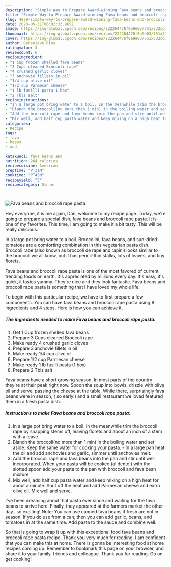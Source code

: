 ```yaml
---
description: "Simple Way to Prepare Award-winning Fava beans and broccoli rape pasta"
title: "Simple Way to Prepare Award-winning Fava beans and broccoli rape pasta"
slug: 4879-simple-way-to-prepare-award-winning-fava-beans-and-broccoli-rape-pasta
date: 2020-05-31T06:02:33.965Z
image: https://img-global.cpcdn.com/recipes/222264476f0a9e03/751x532cq70/fava-beans-and-broccoli-rape-pasta-recipe-main-photo.jpg
thumbnail: https://img-global.cpcdn.com/recipes/222264476f0a9e03/751x532cq70/fava-beans-and-broccoli-rape-pasta-recipe-main-photo.jpg
cover: https://img-global.cpcdn.com/recipes/222264476f0a9e03/751x532cq70/fava-beans-and-broccoli-rape-pasta-recipe-main-photo.jpg
author: Genevieve Rios
ratingvalue: 3
reviewcount: 6
recipeingredient:
- "1 Cup frozen shelled fava beans"
- "3 Cups cleaned Broccoli rape"
- "4 crushed garlic cloves"
- "3 anchovie fillets in oil"
- "1/4 cup olive oil"
- "1/2 cup Parmesan cheese"
- "1 lb fusilli pasta 1 box"
- "2 Tbls salt"
recipeinstructions:
- "In a large pot bring water to a boil. In the meanwhile trim the broccoli rape by snapping stems off, leaving florets and about an inch of a stem with a leave."
- "Blanch the broccoli(no more than 1 min) in the boiling water and set aside. Keep the same water for cooking your pasta. In a large pan heat the oil and add anchovies and garlic, simmer until anchovies melt."
- "Add the broccoli rape and fava beans into the pan and stir until well incorporated. When your pasta will be cooked (al dente!) with the slotted spoon add your pasta to the pan with broccoli and fava bean mixture"
- "Mix well, add half cup pasta water and keep mixing on a high heat for about a minute. Shut off the heat and add Parmesan cheese and extra olive oil. Mix well and serve."
categories:
- Recipe
tags:
- fava
- beans
- and

katakunci: fava beans and 
nutrition: 264 calories
recipecuisine: American
preptime: "PT31M"
cooktime: "PT45M"
recipeyield: "3"
recipecategory: Dinner

---
```



![Fava beans and broccoli rape pasta](https://img-global.cpcdn.com/recipes/222264476f0a9e03/751x532cq70/fava-beans-and-broccoli-rape-pasta-recipe-main-photo.jpg)

Hey everyone, it is me again, Dan, welcome to my recipe page. Today, we're going to prepare a special dish, fava beans and broccoli rape pasta. It is one of my favorites. This time, I am going to make it a bit tasty. This will be really delicious.

In a large pot bring water to a boil. Broccolini, fava beans, and sun-dried tomatoes are a comforting combination in this vegetarian pasta dish. Broccoli rabe (also known as broccoli de rape and rapini) looks similar to the broccoli we all know, but it has pencil-thin stalks, lots of leaves, and tiny florets.

Fava beans and broccoli rape pasta is one of the most favored of current trending foods on earth. It's appreciated by millions every day. It's easy, it's quick, it tastes yummy. They're nice and they look fantastic. Fava beans and broccoli rape pasta is something that I have loved my whole life.


To begin with this particular recipe, we have to first prepare a few components. You can have fava beans and broccoli rape pasta using 8 ingredients and 4 steps. Here is how you can achieve it.

<!--inarticleads1-->

##### The ingredients needed to make Fava beans and broccoli rape pasta:

1. Get 1 Cup frozen shelled fava beans
1. Prepare 3 Cups cleaned Broccoli rape
1. Make ready 4 crushed garlic cloves
1. Prepare 3 anchovie fillets in oil
1. Make ready 1/4 cup olive oil
1. Prepare 1/2 cup Parmesan cheese
1. Make ready 1 lb fusilli pasta (1 box)
1. Prepare 2 Tbls salt


Fava beans have a short growing season. In most parts of the country they&#39;re at their peak right now. Spoon the soup into bowls, drizzle with olive oil and serve, passing the cheese at the table. While there, surprisingly fava beans were in season, ( so early!) and a small restaurant we loved featured them in a fresh pasta dish. 

<!--inarticleads2-->

##### Instructions to make Fava beans and broccoli rape pasta:

1. In a large pot bring water to a boil. In the meanwhile trim the broccoli rape by snapping stems off, leaving florets and about an inch of a stem with a leave.
1. Blanch the broccoli(no more than 1 min) in the boiling water and set aside. Keep the same water for cooking your pasta. - In a large pan heat the oil and add anchovies and garlic, simmer until anchovies melt.
1. Add the broccoli rape and fava beans into the pan and stir until well incorporated. When your pasta will be cooked (al dente!) with the slotted spoon add your pasta to the pan with broccoli and fava bean mixture
1. Mix well, add half cup pasta water and keep mixing on a high heat for about a minute. Shut off the heat and add Parmesan cheese and extra olive oil. Mix well and serve.


I&#39;ve been dreaming about that pasta ever since and waiting for the fava beans to arrive here. Finally, they appeared at the farmers market the other day…so exciting! Note: You can use canned fava beans if fresh are not in season. If you do use from a can, then you can add garlic, beans, and tomatoes in at the same time. Add pasta to the sauce and combine well. 

So that is going to wrap it up with this exceptional food fava beans and broccoli rape pasta recipe. Thank you very much for reading. I am confident that you can make this at home. There is gonna be interesting food at home recipes coming up. Remember to bookmark this page on your browser, and share it to your family, friends and colleague. Thank you for reading. Go on get cooking!
